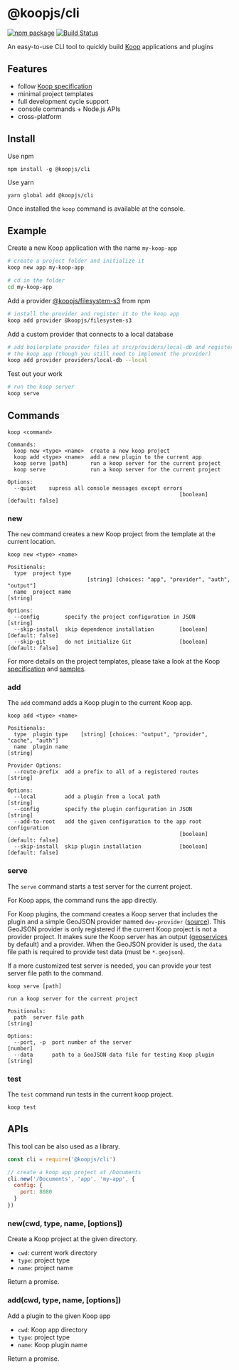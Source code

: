 # @koopjs/cli

[![npm package](https://img.shields.io/npm/v/@koopjs/cli.svg)](https://www.npmjs.com/package/@koopjs/cli) [![Build Status](https://travis-ci.org/koopjs/koop-cli.svg?branch=master)](https://travis-ci.org/koopjs/koop-cli)

An easy-to-use CLI tool to quickly build [Koop](https://github.com/koopjs/koop) applications and plugins

## Features

* follow [Koop specification](https://koopjs.github.io/docs/usage/koop-core)
* minimal project templates
* full development cycle support
* console commands + Node.js APIs
* cross-platform

## Install

Use npm

```
npm install -g @koopjs/cli
```

Use yarn

```
yarn global add @koopjs/cli
```

Once installed the `koop` command is available at the console.

## Example

Create a new Koop application with the name `my-koop-app`

``` bash
# create a project folder and initialize it
koop new app my-koop-app

# cd in the folder
cd my-koop-app
```

Add a provider [@koopjs/filesystem-s3](https://github.com/koopjs/koop-filesystem-s3) from npm

``` bash
# install the provider and register it to the koop app
koop add provider @koopjs/filesystem-s3
```

Add a custom provider that connects to a local database

``` bash
# add boilerplate provider files at src/providers/local-db and register it to
# the koop app (though you still need to implement the provider)
koop add provider providers/local-db --local
```

Test out your work

``` bash
# run the koop server
koop serve
```

## Commands

```
koop <command>

Commands:
  koop new <type> <name>  create a new koop project
  koop add <type> <name>  add a new plugin to the current app
  koop serve [path]       run a koop server for the current project
  koop serve              run a koop server for the current project

Options:
  --quiet    supress all console messages except errors
                                                      [boolean] [default: false]
```

### new

The `new` command creates a new Koop project from the template at the current location.

```
koop new <type> <name>

Positionals:
  type  project type
                         [string] [choices: "app", "provider", "auth", "output"]
  name  project name                                                    [string]

Options:
  --config        specify the project configuration in JSON             [string]
  --skip-install  skip dependence installation        [boolean] [default: false]
  --skip-git      do not initialize Git               [boolean] [default: false]
```

For more details on the project templates, please take a look at the Koop [specification](https://koopjs.github.io/docs/usage/koop-core) and [samples](https://github.com/koopjs?utf8=%E2%9C%93&q=sample).

### add

The `add` command adds a Koop plugin to the current Koop app.

```
koop add <type> <name>

Positionals:
  type  plugin type    [string] [choices: "output", "provider", "cache", "auth"]
  name  plugin name                                                     [string]

Provider Options:
  --route-prefix  add a prefix to all of a registered routes            [string]

Options:
  --local         add a plugin from a local path                        [string]
  --config        specify the plugin configuration in JSON              [string]
  --add-to-root   add the given configuration to the app root configuration
                                                      [boolean] [default: false]
  --skip-install  skip plugin installation            [boolean] [default: false]
```

### serve

The `serve` command starts a test server for the current project.

For Koop apps, the command runs the app directly.

For Koop plugins, the command creates a Koop server that includes the plugin and a simple GeoJSON provider named `dev-provider` ([source](https://github.com/koopjs/koop-cli/tree/master/src/utils/serve/index.js)). This GeoJSON provider is only registered if the current Koop project is not a provider project. It makes sure the Koop server has an output ([geoservices](https://github.com/koopjs/koop-output-geoservices) by default) and a provider. When the GeoJSON provider is used, the `data` file path is required to provide test data (must be `*.geojson`).

If a more customized test server is needed, you can provide your test server file path to the command.

```
koop serve [path]

run a koop server for the current project

Positionals:
  path  server file path                                                [string]

Options:
  --port, -p  port number of the server                                 [number]
  --data      path to a GeoJSON data file for testing Koop plugin       [string]
```

### test

The `test` command run tests in the current koop project.

```
koop test
```

## APIs

This tool can be also used as a library.

``` javascript
const cli = require('@koopjs/cli')

// create a koop app project at /Documents
cli.new('/Documents', 'app', 'my-app', {
  config: {
    port: 8080
  }
})
```

### new(cwd, type, name, \[options\])

Create a Koop project at the given directory.

* `cwd`: current work directory
* `type`: project type
* `name`: project name

Return a promise.

### add(cwd, type, name, \[options\])

Add a plugin to the given Koop app

* `cwd`: Koop app directory
* `type`: project type
* `name`: Koop plugin name

Return a promise.
